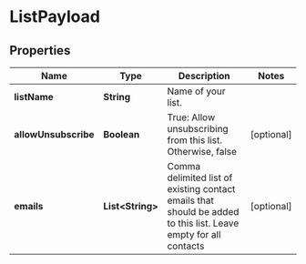 

# ListPayload


## Properties

Name | Type | Description | Notes
------------ | ------------- | ------------- | -------------
**listName** | **String** | Name of your list. | 
**allowUnsubscribe** | **Boolean** | True: Allow unsubscribing from this list. Otherwise, false |  [optional]
**emails** | **List&lt;String&gt;** | Comma delimited list of existing contact emails that should be added to this list. Leave empty for all contacts |  [optional]



